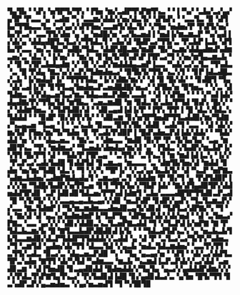 ▜▄▜▙▝▝▟▚▝▅▜▛▜▞▜▚▝▐▜▅▝▆▞▃▟▛▜▚▛▇▜▚▃▝▝▐▝▚▞▝▃▙▞▃▞▄▞▄▜▛▝▛▃▃▝▄▝▃▟▆▝▚▝▃▃▆▞▟▟▞▞▅▞▟▃▜▞▝▟▜▟▚▝▝▃▃▜▃▝▉▝▟▜▙▞▜▜▙▃▃▜▃▝▃▞▄▞▞▟▜▜▅▞▃▃▆▜▞▟▃▜▞▝▞▜▅▝▅▟▅▞▛▝▛▟▜▞▅▞▙▞▛▃▞▝▃▃▜▜▞▟▅▝▄▝▄▝▅▟█▞▅▝▃▞▙▃▅▟▐▝▅▟▐▞▆▃▆▃▛▝▚▞▄▟▐▞▟▞▄▝▟▟▄▟█▜▃▜▃▞▞▜▜▟▃▜▝▃▙▞▟▝█▟▛▃▞▜▜▞▃▝▛▃▙▛▐▃▙▝▟▜▙▞▛▃▃▝▅▞▃▜▙▞▚▟█▞▜▟▃▝▟▟▛▟█▃▆▞▆▟▛▝█▞▚▃▆▞▟▟▄▟▆▟▚▟▆▃▅▞▃▝▟▃▚▝▐▞▅▞▝▝▆▞▄▝▊▜▄▜▞▜▚▟▚▛▐▜▛▃▞▜▝▞▅▞▆▜▄▃▆▃▙▝▞▝▉▝▚▜▛▃▙▟▄▟▆▝▞▝▉▝▞▃▛▞▆▟▟▟▄▃▅▛▐▃▃▝▚▟▞▃▞▃▜▃▝▜▚▟▃▝▃▝█▝▛▟▄▝▇▃▚▞▞▃▛▞▜▟▆▟▅▃▞▝▉▜▙▜▞▜▜▞▚▃▚▜▝▝▊▛▐▟▃▟█▃▞▃▙▝▐▞▅▟▄▛▐▞▝▜▜▜▜▟▄▝▐▞▞▟▇▞▆▞▞▝▟▝▉▝█▞▟▞▝▝▊▟█▜▝▜▄▝▟▞▃▟▐▞▛▝▊▜▜▃▄▜▅▟▅▃▛▃▅▟█▟█▞▅▃▞▝▟▜▙▞▅▝▉▜▅▃▝▝▞▃▝▟▜▟▆▃▝▞▛▟▄▃▅▜▃▞▆▃▜▟▄▃▆▃▛▟▇▞▃▃▙▝▝▟▝▞▟▜▅▝▝▝▝▞▚▟▐▟▞▟▄▟▇▞▛▞▜▜▄▜▟▝▆▜▙▃▝▃▅▃▆▟▉▝▆▝▉▟▃▜▞▃▙▞▛▜▟▝▉▟▚▝█▞▞▝▞▝▟▟▆▜▅▃▝▞▜▟▜▟▉▞▟▝▝▟▊▃▄▟▐▟▐▞▛▝▐▜▚▝▛▛▐▝█▝▟▃▚▜▟▃▚▜▟▟▟▝▝▝▉▟▛▝▉▞▟▜▚▜▞▝▝▟▉▃▆▝▊▞▅▜▛▜▅▟▛▜▜▃▟▟▉▞▆▞▜▟▇▞▚▃▄▃▅▝▜▃▄▝▐▝▝▃▚▃▙▝▉▃▃▝▉▜▚▜▙▝▟▟▊▝▃▟▞▜▝▃▃▝▝▟▝▟▞▞▆▞▙▛▐▜▅▞▆▞▜▞▜▟▅▝▊▝▛▃▟▞▛▟▉▛▐▝█▟▚▟▅▃▛▟▐▟▞▟▟▞▝▝▜▟▞▟▟▝▅▝▞▝▝▟▄▃▅▃▝▝▇▞▃▝▝▟▆▃▃▝▆▟▉▝▉▞▛▝▛▃▜▞▙▞▙▞▝▃▄▝▆▟▉▜▚▃▝▜▚▝▆▟▆▃▞▝▜▃▅▟▞▟▅▟▄▞▆▞▟▝▄▝▐▜▟▃▝▞▙▟▛▞▆▃▙▛▐▞▚▜▜▝█▞▛▜▝▟▝▝▜▟▞▛▐▜▛▃▄▝▝▃▜▜▞▝▃▜▚▃▜▝▆▝▆▟▐▟▐▃▚▝▐▞▞▝▛▃▛▃▞▃▟▞▙▟█▝▊▟▟▜▟▝▊▃▆▃▄▝▆▃▃▃▝▃▝▟▆▜▙▜▅▞▟▝▆▟▟▝▊▟▅▝▅▞▆▞▜▟█▝▟▃▚▝▜▝▞▞▚▝▜▛▐▞▝▞▃▞▄▞▙▃▙▜▞▝▟▝▚▃▛▝▅▛▇▃▚▟▆▃▙▟▅▞▃▟▆▛▇▟▄▟▄▜▝▃▆▃▄▞▃▜▝▟▟▟▆▝▛▝▉▞▜▝▄▝▛▟▜▟▉▛▐▞▞▞▆▝▜▟█▞▙▟▛▞▅▜▜▃▅▝▊▜▝▜▜▞▙▞▞▜▙▛▐▟▞▝▇▞▟▜▄▟▉▜▛▞▟▟▅▟▟▜▛▟▊▝▃▛▐▟▊▟▊▜▟▃▅▞▛▜▚▟▐▟▆▜▝▃▙▞▃▃▃▟█▜▛▜▜▟▊▃▛▃▟▝█▝▚▜▞▜▞▝▞▞▃▃▄▃▄▃▙▃▄▞▞▟▊▝▅▃▛▟▛▝▊▟▛▞▄▟▚▝▜▃▜▃▆▃▛▞▞▃▃▝▇▃▜▟▆▛▐▝▜▞▆▃▆▟▆▃▃▟▅▟▉▃▄▜▞▟▊▟▝▜▟▜▃▞▟▛▇▞▚▝▜▝▚▝▇▞▟▝▟▝▄▃▚▞▙▟▆▟▆▛▐▞▜▃▛▜▄▝▟▛▇▃▛▟▞▞▟▞▅▟▝▝▟▝▃▜▅▃▞▛▇▃▝▃▃▝▄▞▞▞▝▟▊▞▟▟▉▃▚▃▜▃▅▛▇▃▟▟▝▜▝▞▜▃▛▟▐▞▅▛▇▝▇▝▛▜▟▃▙▃▆▞▙▝█▝▇▜▃▃▙▟▛▟█▟▊▟▐▞▙▝▝▝▜▟▃▟▜▟▚▃▚▝▄▝▅▃▙▃▙▜▙▜▃▃▆▟▉▞▟▃▛▜▟▟▛▜▜▟▟▟▞▞▃▟▟▝▄▝▟▝▛▝▃▜▃▞▃▞▜▞▛▞▚▟▅▃▞▜▝▃▆▜▟▝▄▟▅▞▟▞▜▜▝▟▃▃▜▟▝▞▄▃▙▝▅▟▃▜▟▃▆▟▅▞▝▃▃▜▚▜▜▝▃▜▜▞▃▟▃▝▉▃▞▃▝▟▄▃▅▃▛▟▉▝▚▝▝▜▄▝▄▃▄▞▅▝▝▟▜▝▝▟▞▃▞▟▟▜▃▜▛▃▚▟▅▝▇▜▜▝▟▞▚▜▟▝▚▟▆▃▃▝▆▃▙▝▚▃▆▟▐▃▛▃▛▟▞▞▃▞▟▟▝▃▅▟▊▃▆▝▝▟▐▜▅▟█▝▊▃▄▟▉▟▟▝█▟▅▟▟▞▞▜▄▜▄▝▄▃▞▞▄▟▟▟▛▟▆▞▞▞▞▞▛▟▃▜▚▛▇▜▄▜▚▃▞▝▛▞▙▟▊▟▐▟█▝▊▞▄▟▊▟▃▞▃▝▄▜▅▝█▜▞▜▜▝▊▃▚▟▛▃▛▞▄▃▅▟▅▃▝▞▄▞▅▃▅▟▜▝▜▝▚▜▉▜▉
